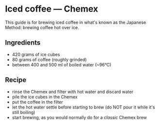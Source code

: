 # Iced coffee — Chemex

This guide is for brewing iced coffee in what's known as the Japanese Method:
brewing coffee hot over ice.

## Ingredients

* 420 grams of ice cubes
* 80 grams of coffee (roughly grinded)
* between 400 and 500 ml of boiled water (~96°C)

## Recipe

* rinse the Chemex and filter with hot water and discard water
* pile the ice cubes in the Chemex
* put the coffee in the filter
* let the hot water settle before starting to brew (do NOT pour it while it's
  still boiling)
* start brewing, as you would normally do for a *classic* Chemex brew
